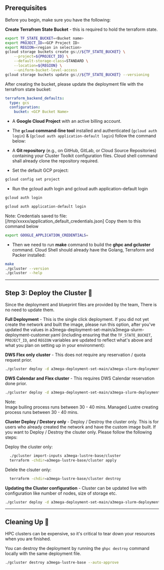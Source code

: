 ## **Prerequisites**

Before you begin, make sure you have the following:

**Create Terrafrom State Bucket** - this is required to hold the terraform state. 
```bash
export TF_STATE_BUCKET=<Bucket name>
export PROJECT_ID=<GCP Project ID>
export REGION=<region in selection>
gcloud storage buckets create gs://${TF_STATE_BUCKET} \
    --project=${PROJECT_ID} \
    --default-storage-class=STANDARD \
    --location=${REGION} \
    --uniform-bucket-level-access
gcloud storage buckets update gs://${TF_STATE_BUCKET} --versioning
```

After creating the bucket, please update the deployment file with the terrafrom state bucket:

```yaml
terraform_backend_defaults:
  type: gcs
  configuration:
    bucket: <GCP Bucket Name>
```

* A **Google Cloud Project** with an active billing account.
* The **<code>gcloud</code> command-line tool** installed and authenticated (`gcloud auth login`) & (`gcloud auth application-default login`) follow the command below: 
* A **Git repository** (e.g., on GitHub, GitLab, or Cloud Source Repositories) containing your Cluster Toolkit configuration files. Cloud shell command shall already clone the repository required.

* Set the default GCP project:
```bash
gcloud config set project 
```

* Run the gcloud auth login and gcloud auth application-default login 
```bash
gcloud auth login
```
```bash
gcloud auth application-default login
```
Note:
Credentials saved to file: [/tmp/xxxxx/application_default_credentials.json]
Copy them to this command below

```bash
export GOOGLE_APPLICATION_CREDENTIALS=
```

* Then we need to run **make** command to build the **ghpc and gcluster** command. Cloud Shell should already have the Golang, Terraform and Packer
installed:

```bash
make
./gcluster --version
./gcluster --help
```
---
## **Step 3: Deploy the Cluster 🎉**

Since the deployment and blueprint files are provided by the team, There is no need to update them. 


**Full Deployment** - This is the single click deployment. If you did not yet create the network and built the image, please run this option, after you've updated the values in a3mega-deployment-set-main/a3mega-slurm-deployment-customer.yaml (including ensuring that the `TF_STATE_BUCKET`, `PROJECT_ID`, and `REGION` variables are updated to reflect what's above and what you plan on setting up in your environment):

**DWS Flex only cluster** - This does not require any reservation / quota request prior. 
```bash
./gcluster deploy -d a3mega-deployment-set-main/a3mega-slurm-deployment-thomashk.yaml a3mega-deployment-set-main/a3mega-lustre-slurm-blueprint.yaml --auto-approve
```

**DWS Calendar and Flex cluster** - This requires DWS Calendar reservation done prior.
```bash
./gcluster deploy -d a3mega-deployment-set-main/a3mega-slurm-deployment-thomashk.yaml a3mega-deployment-set-main/a3mega-lustre-slurm-blueprint-dws-flex-calendar.yaml --auto-approve
```

Note:  
Image builing process runs between 30 - 40 mins.
Managed Lustre creating process runs between 30 - 40 mins.


**Cluster Deploy / Destory only**  - Deploy / Destroy the cluster only. This is for users who already created the network and have the custom image built. 
If you want to Deploy / Destroy the clsuter only. Please follow the following steps: 

Deploy the cluster only: 

```bash
  ./gcluster import-inputs a3mega-lustre-base/cluster
  terraform -chdir=a3mega-lustre-base/cluster apply
```

Delele the clsuter only:

```bash
  terraform -chdir=a3mega-lustre-base/cluster destroy
```

**Updating the Cluster configuration** - Cluster can be updated live with configuration like number of nodes, size of storage etc.

```bash
./gcluster deploy -d a3mega-deployment-set-main/a3mega-slurm-deployment-thomashk.yaml a3mega-deployment-set-main/a3mega-lustre-slurm-blueprint.yaml -w  --only primary,cluster
```
---

## **Cleaning Up 🧹**

HPC clusters can be expensive, so it's critical to tear down your resources when you are finished.

You can destroy the deployment by running the `ghpc destroy` command locally with the same deployment file.

```bash
./gcluster destroy a3mega-lustre-base --auto-approve
```
